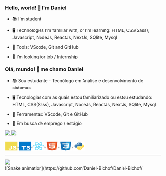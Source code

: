 ### Hello, world! 👋 I'm Daniel

- 📚 I'm student 

- 🖥️ Technologies I'm familiar with, or I'm learning: HTML, CSS(Sass), Javascript, NodeJs, ReactJs, NextJs, SQlite, Mysql

- 🔧 Tools: VScode, Git and GitHub

- 💼 I’m looking for job / Internship 


### Olá, mundo! 👋 me chamo Daniel

- 📚 Sou estudante - Tecnólogo em Análise e desenvolvimento de sistemas

- 🖥️ Tecnologias com as quais estou familiarizado ou estou estudando: HTML, CSS(Sass), Javascript, NodeJs, ReactJs, NextJs, SQlite, Mysql

- 🔧 Ferramentas: VScode, Git e GitHub

- 💼 Em busca de emprego / estágio 


<div>
  <a href="https://github.com/Daniel-Bichof">
  <img height="180em" src="https://github-readme-stats.vercel.app/api?username=Daniel-Bichof&show_icons=true&theme=tokyonight&include_all_commits=true&count_private=true"/>
  <img height="180em" src="https://github-readme-stats.vercel.app/api/top-langs/?username=Daniel-Bichof&layout=compact&langs_count=7&theme=tokyonight"/>
</div>
 
 <div style="display: inline_block"><br>
  <img align="center" alt="dan-Js" height="30" width="40" src="https://raw.githubusercontent.com/devicons/devicon/master/icons/javascript/javascript-plain.svg">
  <img align="center" alt="dan-Ts" height="30" width="40" src="https://raw.githubusercontent.com/devicons/devicon/master/icons/typescript/typescript-plain.svg">
  <img align="center" alt="dan-React" height="30" width="40" src="https://raw.githubusercontent.com/devicons/devicon/master/icons/react/react-original.svg">
  <img align="center" alt="dan-HTML" height="30" width="40" src="https://raw.githubusercontent.com/devicons/devicon/master/icons/html5/html5-original.svg">
  <img align="center" alt="dan-CSS" height="30" width="40" src="https://raw.githubusercontent.com/devicons/devicon/master/icons/css3/css3-original.svg">
  <img align="center" alt="dan-Python" height="30" width="40" src="https://raw.githubusercontent.com/devicons/devicon/master/icons/python/python-original.svg">
</div>
  <hr />
<div>
  <a href="https://www.linkedin.com/in/daniel-henrique-bichof-alves-0" target="_blank"><img src="https://img.shields.io/badge/-LinkedIn-%230077B5?style=for-the-badge&logo=linkedin&logoColor=white" target="_blank"></a> 
  </div>
    ![Snake animation](https://github.com/Daniel-Bichof/Daniel-Bichof/
